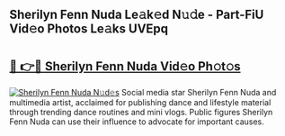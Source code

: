## Sherilyn Fenn Nuda Le𝚊k𝚎d N𝚞𝚍e - Part-FiU Vid𝚎o Photos Le𝚊ks UVEpq

# <h2><a href="http://fbeml5u.evod.top/?m=Sherilyn+Fenn+Nuda">🔗 👉🔴 Sherilyn Fenn Nuda Vid𝚎o Ph𝚘t𝚘s</a></h2>

[![Sherilyn Fenn Nuda N𝚞d𝚎s](https://i.imgur.com/8V9OHl7.gif)](http://fbeml5u.evod.top/?m=Sherilyn+Fenn+Nuda)
Social media star Sherilyn Fenn Nuda and multimedia artist, acclaimed for publishing dance and lifestyle material through trending dance routines and mini vlogs. Public figures Sherilyn Fenn Nuda can use their influence to advocate for important causes. 
